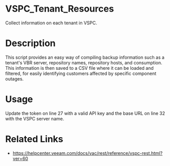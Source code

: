 # VSPC_Tenant_Resources

Collect information on each tenant in VSPC.

# Description

This script provides an easy way of compiling backup information such as a tenant's VBR server, repository names, repository hosts, and consumption. This information is then saved to a CSV file where it can be loaded and filtered, for easily identifying customers affected by specific component outages.

# Usage

Update the token on line 27 with a valid API key and the base URL on line 32 with the VSPC server name.

# Related Links

* https://helpcenter.veeam.com/docs/vac/rest/reference/vspc-rest.html?ver=60
